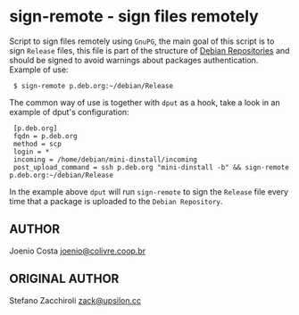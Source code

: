 sign-remote - sign files remotely
=================================

Script to sign files remotely using `GnuPG`, the main goal of this script is
to sign `Release` files, this file is part of the structure of [Debian
Repositories][repository-format] and should be signed to avoid warnings about
packages authentication. Example of use:

     $ sign-remote p.deb.org:~/debian/Release

The common way of use is together with `dput` as a hook, take a look in an
example of dput's configuration:

     [p.deb.org]
     fqdn = p.deb.org
     method = scp
     login = *
     incoming = /home/debian/mini-dinstall/incoming
     post_upload_command = ssh p.deb.org "mini-dinstall -b" && sign-remote p.deb.org:~/debian/Release

In the example above `dput` will run `sign-remote` to sign the `Release` file
every time that a package is uploaded to the `Debian Repository`.

[repository-format]: https://wiki.debian.org/RepositoryFormat

AUTHOR
------

Joenio Costa <joenio@colivre.coop.br>

ORIGINAL AUTHOR
---------------

Stefano Zacchiroli <zack@upsilon.cc>
